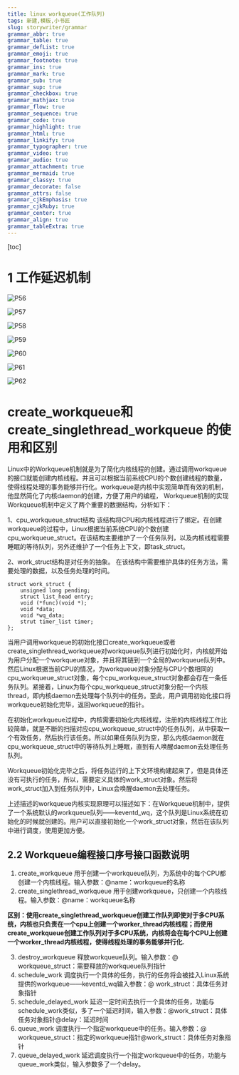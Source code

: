 ```yaml
---
title: linux workqueue(工作队列)
tags: 新建,模板,小书匠
slug: storywriter/grammar
grammar_abbr: true
grammar_table: true
grammar_defList: true
grammar_emoji: true
grammar_footnote: true
grammar_ins: true
grammar_mark: true
grammar_sub: true
grammar_sup: true
grammar_checkbox: true
grammar_mathjax: true
grammar_flow: true
grammar_sequence: true
grammar_code: true
grammar_highlight: true
grammar_html: true
grammar_linkify: true
grammar_typographer: true
grammar_video: true
grammar_audio: true
grammar_attachment: true
grammar_mermaid: true
grammar_classy: true
grammar_decorate: false
grammar_attrs: false
grammar_cjkEmphasis: true
grammar_cjkRuby: true
grammar_center: true
grammar_align: true
grammar_tableExtra: true
---
```


[toc]
# 1 工作延迟机制

![P56](./images/1662175275368.jpg)

 ![P57](./images/1662175125897.jpg)
 
 ![P58](./images/1662175143322.jpg)
 
 ![P59](./images/1662175154051.jpg)
 
 ![P60](./images/1662175161333.jpg)
 
 ![P61](./images/1662175170080.jpg)
 
 ![P62](./images/1662175175505.jpg)
 
 # create_workqueue和create_singlethread_workqueue 的使用和区别
 
Linux中的Workqueue机制就是为了简化内核线程的创建。通过调用workqueue的接口就能创建内核线程。并且可以根据当前系统CPU的个数创建线程的数量，使得线程处理的事务能够并行化。workqueue是内核中实现简单而有效的机制，他显然简化了内核daemon的创建，方便了用户的编程， Workqueue机制的实现Workqueue机制中定义了两个重要的数据结构，分析如下：

1、cpu_workqueue_struct结构
该结构将CPU和内核线程进行了绑定。在创建workqueue的过程中，Linux根据当前系统CPU的个数创建cpu_workqueue_struct。在该结构主要维护了一个任务队列，以及内核线程需要睡眠的等待队列，另外还维护了一个任务上下文，即task_struct。

2、work_struct结构是对任务的抽象。
在该结构中需要维护具体的任务方法，需要处理的数据，以及任务处理的时间。

``` c?linenums
struct work_struct {
	unsigned long pending;
	struct list_head entry;
	void (*func)(void *);
	void *data; 
	void *wq_data;  
	strut timer_list timer; 
};  
```

当用户调用workqueue的初始化接口create_workqueue或者create_singlethread_workqueue对workqueue队列进行初始化时，内核就开始为用户分配一个workqueue对象，并且将其链到一个全局的workqueue队列中。然后Linux根据当前CPU的情况，为workqueue对象分配与CPU个数相同的cpu_workqueue_struct对象，每个cpu_workqueue_struct对象都会存在一条任务队列。紧接着，Linux为每个cpu_workqueue_struct对象分配一个内核thread，即内核daemon去处理每个队列中的任务。至此，用户调用初始化接口将workqueue初始化完毕，返回workqueue的指针。

在初始化workqueue过程中，内核需要初始化内核线程，注册的内核线程工作比较简单，就是不断的扫描对应cpu_workqueue_struct中的任务队列，从中获取一个有效任务，然后执行该任务。所以如果任务队列为空，那么内核daemon就在cpu_workqueue_struct中的等待队列上睡眠，直到有人唤醒daemon去处理任务队列。

Workqueue初始化完毕之后，将任务运行的上下文环境构建起来了，但是具体还没有可执行的任务，所以，需要定义具体的work_struct对象。然后将work_struct加入到任务队列中，Linux会唤醒daemon去处理任务。

上述描述的workqueue内核实现原理可以描述如下：在Workqueue机制中，提供了一个系统默认的workqueue队列——keventd_wq，这个队列是Linux系统在初始化的时候就创建的。用户可以直接初始化一个work_struct对象，然后在该队列中进行调度，使用更加方便。

## 2.2 Workqueue编程接口序号接口函数说明

1. create_workqueue 用于创建一个workqueue队列，为系统中的每个CPU都创建一个内核线程。输入参数：@name：workqueue的名称
2.  create_singlethread_workqueue 用于创建workqueue，只创建一个内核线程。输入参数：@name：workqueue名称
  
**区别：使用create_singlethread_workqueue创建工作队列即使对于多CPU系统，内核也只负责在一个cpu上创建一个worker_thread内核线程；而使用create_workqueue创建工作队列对于多CPU系统，内核将会在每个CPU上创建一个worker_thread内核线程，使得线程处理的事务能够并行化.**

3.  destroy_workqueue 释放workqueue队列。输入参数：@ workqueue_struct：需要释放的workqueue队列指针
4.  schedule_work 调度执行一个具体的任务，执行的任务将会被挂入Linux系统提供的workqueue——keventd_wq输入参数：@ work_struct：具体任务对象指针
5.  schedule_delayed_work 延迟一定时间去执行一个具体的任务，功能与schedule_work类似，多了一个延迟时间，输入参数：@work_struct：具体任务对象指针@delay：延迟时间
6.  queue_work 调度执行一个指定workqueue中的任务。输入参数：@ workqueue_struct：指定的workqueue指针@work_struct：具体任务对象指针
7.  queue_delayed_work 延迟调度执行一个指定workqueue中的任务，功能与queue_work类似，输入参数多了一个delay。
